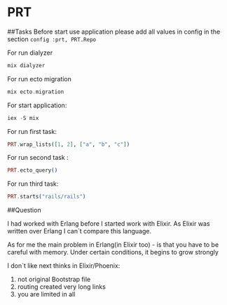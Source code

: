 # PRT

##Tasks
Before start use application please add all values in config in the section `config :prt, PRT.Repo`

For run dialyzer
```elixir
mix dialyzer
```

For run ecto migration
```elixir
mix ecto.migration
```

For start application:
```elixir
iex -S mix
```

For run first task:
```elixir
PRT.wrap_lists([1, 2], ["a", "b", "c"])
```

For run second task :
```elixir
PRT.ecto_query()
```

For run third task:
```elixir
PRT.starts("rails/rails")
```

##Question

I had worked with Erlang before I started work with Elixir. As Elixir was written over Erlang I can`t compare this language. 

As for me the main problem in Erlang(in Elixir too) - is that you have to be careful with memory. Under certain conditions, it begins to grow strongly

I don`t like next thinks in Elixir/Phoenix:
1) not original Bootstrap file
2) routing created very long links
3) you are limited in all

